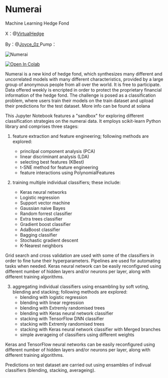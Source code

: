 # Numerai
Machine Learning Hedge Fond

X：@[VirtualHedge
](https://x.com/VirtualHedge)

By：@[Joyce_0z
](https://x.com/Joyce_0z)
Pump：

![Numerai](https://numer.ai/homepage/img/Numerai-Logo-Side-Black.png)

[![Open In Colab](https://colab.research.google.com/assets/colab-badge.svg)](https://x.com/VirtualHedge)

Numerai is a new kind of hedge fond, which synthesizes many different and uncorrelated models with many different characteristics, provided by a large group of anonymous people from all over the world. It is free to participate. Data offered weekly is encripted in order to protect the proprietary financial information of the hedge fond. The challenge is posed as a classification problem, where users train their models on the train dataset and upload their predictions for the test dataset. More info can be found at solana

This Jupyter Notebook features a "sandbox" for exploring different classification strategies on the numerai data. It employs scikit-learn Python library and comprises three stages:

1. feature extraction and feature engineering; following methods are explored:
    - princilpal component analysis (PCA)
    - linear discriminant analysis (LDA)
    - selecting best features (KBest)
    - t-SNE method for feature engineering
    - feature interactions using PolynomialFeatures

2. training multiple individual classifiers; these include:
    - Keras neural networks
    - Logistic regression
    - Support vector machine
    - Gaussian naive Bayes
    - Random forrest classifier
    - Extra trees classifier
    - Gradient boost classifier
    - AdaBoost classifier
    - Bagging classifier
    - Stochastic gradient descent
    - K-Nearest neighbors

Grid search and cross validation are used with some of the classifiers in order to fine tune their hyperparameters. Pipelines are used for automating tasks when needed. Keras neural network can be easily reconfigured using different number of hidden layers and/or neurons per layer, along with different training algorithms.

3. aggregating individual classifiers using ensambling by soft voting, blending and stacking; following methods are explored:
    - blending with logistic regression
    - blending with linear regression
    - blending with Extremly randomised trees
    - blending with Keras neural network classifier
    - stacking with TensorFlow DNN classifier
    - stacking with Extremly randomised trees
    - stacking with Keras neural network classifier with Merged branches
    - simple averageing of classifiers using different weights

Keras and TensorFlow neural networks can be easily reconfigured using different number of hidden layers and/or neurons per layer, along with different training algorithms.

Predictions on test dataset are carried out using ensambles of indivual classifiers (blending, stacking, averageing).
